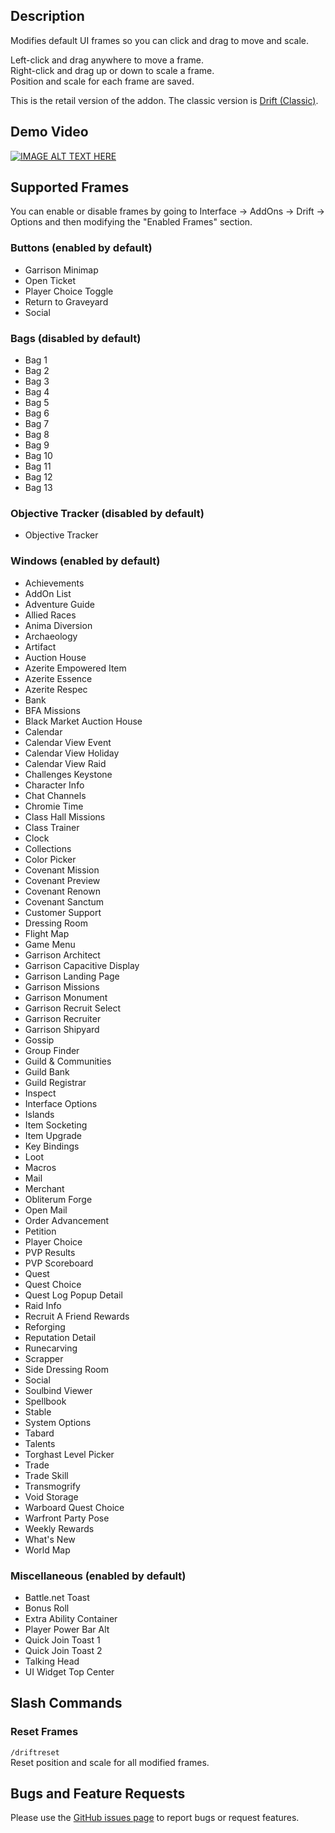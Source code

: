 ## Description
Modifies default UI frames so you can click and drag to move and scale.

Left-click and drag anywhere to move a frame.  
Right-click and drag up or down to scale a frame.  
Position and scale for each frame are saved.

This is the retail version of the addon. The classic version is [Drift (Classic)](https://www.curseforge.com/wow/addons/driftclassic).

## Demo Video
[![IMAGE ALT TEXT HERE](http://img.youtube.com/vi/R8d-QYxyN7Y/maxresdefault.jpg)](https://youtu.be/R8d-QYxyN7Y)

## Supported Frames
You can enable or disable frames by going to Interface -> AddOns -> Drift -> Options and then modifying the "Enabled Frames" section.

### Buttons (enabled by default)
- Garrison Minimap
- Open Ticket
- Player Choice Toggle
- Return to Graveyard
- Social

### Bags (disabled by default)
- Bag 1
- Bag 2
- Bag 3
- Bag 4
- Bag 5
- Bag 6
- Bag 7
- Bag 8
- Bag 9
- Bag 10
- Bag 11
- Bag 12
- Bag 13

### Objective Tracker (disabled by default)
- Objective Tracker

### Windows (enabled by default)
- Achievements
- AddOn List
- Adventure Guide
- Allied Races
- Anima Diversion
- Archaeology
- Artifact
- Auction House
- Azerite Empowered Item
- Azerite Essence
- Azerite Respec
- Bank
- BFA Missions
- Black Market Auction House
- Calendar
- Calendar View Event
- Calendar View Holiday
- Calendar View Raid
- Challenges Keystone
- Character Info
- Chat Channels
- Chromie Time
- Class Hall Missions
- Class Trainer
- Clock
- Collections
- Color Picker
- Covenant Mission
- Covenant Preview
- Covenant Renown
- Covenant Sanctum
- Customer Support
- Dressing Room
- Flight Map
- Game Menu
- Garrison Architect
- Garrison Capacitive Display
- Garrison Landing Page
- Garrison Missions
- Garrison Monument
- Garrison Recruit Select
- Garrison Recruiter
- Garrison Shipyard
- Gossip
- Group Finder
- Guild & Communities
- Guild Bank
- Guild Registrar
- Inspect
- Interface Options
- Islands
- Item Socketing
- Item Upgrade
- Key Bindings
- Loot
- Macros
- Mail
- Merchant
- Obliterum Forge
- Open Mail
- Order Advancement
- Petition
- Player Choice
- PVP Results
- PVP Scoreboard
- Quest
- Quest Choice
- Quest Log Popup Detail
- Raid Info
- Recruit A Friend Rewards
- Reforging
- Reputation Detail
- Runecarving
- Scrapper
- Side Dressing Room
- Social
- Soulbind Viewer
- Spellbook
- Stable
- System Options
- Tabard
- Talents
- Torghast Level Picker
- Trade
- Trade Skill
- Transmogrify
- Void Storage
- Warboard Quest Choice
- Warfront Party Pose
- Weekly Rewards
- What's New
- World Map

### Miscellaneous (enabled by default)
- Battle.net Toast
- Bonus Roll
- Extra Ability Container
- Player Power Bar Alt
- Quick Join Toast 1
- Quick Join Toast 2
- Talking Head
- UI Widget Top Center

## Slash Commands
### Reset Frames
`/driftreset`  
Reset position and scale for all modified frames.

## Bugs and Feature Requests
Please use the [GitHub issues page](https://github.com/jaredbwasserman/Drift/issues) to report bugs or request features.